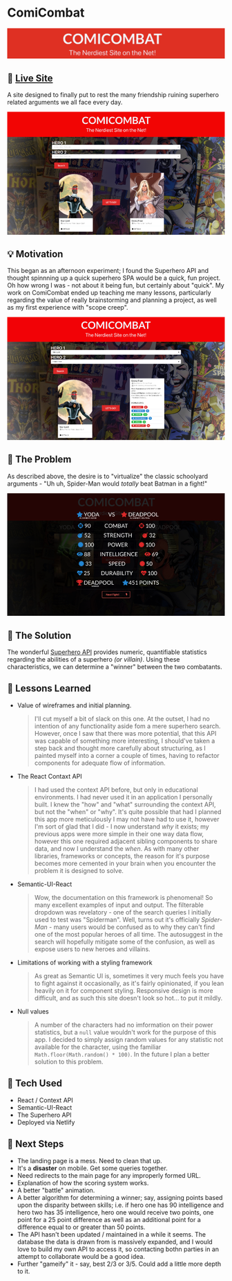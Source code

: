 # ComiCombat

<img src="https://github.com/grittygrady/ComiCombat/blob/master/src/images/ComicombatBanner.png?raw=true">

## 🚀 [Live Site](https://comicombat.netlify.app/)

A site designed to finally put to rest the many friendship ruining superhero related arguments we all face every day.

<img src="https://github.com/grittygrady/ComiCombat/blob/master/src/images/comcombat-chars.png?raw=true">

## 💡 Motivation

This began as an afternoon experiment; I found the Superhero API and thought spinnning up a quick superhero SPA would be a quick, fun project. Oh how wrong I was - not about it being fun, but certainly about "quick". My work on ComiCombat ended up teaching me many lessons, particularly regarding the value of really brainstorming and planning a project, as well as my first experience with "scope creep".

<img src="https://github.com/grittygrady/ComiCombat/blob/master/src/images/comicombat.png?raw=true">

## 🤔 The Problem

As described above, the desire is to "virtualize" the classic schoolyard arguments - "Uh uh, Spider-Man would _totally_ beat Batman in a fight!"

<img src="https://github.com/grittygrady/ComiCombat/blob/master/src/images/ComiCombatWin.png?raw=true">

## 🧐 The Solution

The wonderful [Superhero API](https://superheroapi.com/) provides numeric, quantifiable statistics regarding the abilities of a superhero _(or villain)_. Using these characteristics, we can determine a "winner" between the two combatants.

## 🧠 Lessons Learned

- Value of wireframes and initial planning.

  > I'll cut myself a bit of slack on this one. At the outset, I had no intention of any functionality aside fom a mere superhero search. However, once I saw that there was more potential, that this API was capable of something more interesting, I should've taken a step back and thought more carefully about structuring, as I painted myself into a corner a couple of times, having to refactor components for adequate flow of information.

- The React Contaxt API

  > I had used the context API before, but only in educational environments. I had never used it in an application I personally built. I knew the "how" and "what" surrounding the context API, but not the "when" or "why". It's quite possible that had I planned this app more meticulously I may not have had to use it, however I'm sort of glad that I did - I now understand _why_ it exists; my previous apps were more simple in their one way data flow, however this one required adjacent sibling components to share data, and now I understand the _when_. As with many other libraries, frameworks or concepts, the reason for it's purpose becomes more cemented in your brain when you encounter the problem it is designed to solve.

- Semantic-UI-React

  > Wow, the documentation on this framework is phenomenal! So many excellent examples of input and output. The filterable dropdown was revelatory - one of the search queries I initially used to test was "Spiderman". Well, turns out it's officially _Spider-Man_ - many users would be confused as to why they can't find one of the most popular heroes of all time. The autosuggest in the search will hopefully mitigate some of the confusion, as well as expose users to new heroes and villains.

- Limitations of working with a styling framework

  > As great as Semantic UI is, sometimes it very much feels you have to fight against it occasionally, as it's fairly opinionated, if you lean heavily on it for component styling. Responsive design is more difficult, and as such this site doesn't look so hot... to put it mildly.

- Null values

  > A number of the characters had no imformation on their power statistics, but a `null` value wouldn't work for the purpose of this app. I decided to simply assign random values for any statistic not available for the character, using the familiar `Math.floor(Math.random() * 100)`. In the future I plan a better solution to this problem.

## 💾 Tech Used

- React / Context API
- Semantic-UI-React
- The Superhero API
- Deployed via Netlify

## 🔮 Next Steps

- The landing page is a mess. Need to clean that up.
- It's a **disaster** on mobile. Get some queries together.
- Need redirects to the main page for any improperly formed URL.
- Explanation of how the scoring system works.
- A better "battle" animation.
- A better algorithm for determining a winner; say, assigning points based upon the disparity between skills; i.e. if hero one has 90 intelligence and hero two has 35 intelligence, hero one would receive two points, one point for a 25 point difference as well as an additional point for a difference equal to or greater than 50 points.
- The API hasn't been updated / maintained in a while it seems. The database the data is drawn from is massively expanded, and I would love to build my own API to access it, so contacting bothn parties in an attempt to collaborate would be a good idea.
- Further "gameify" it - say, best 2/3 or 3/5. Could add a little more depth to it.
